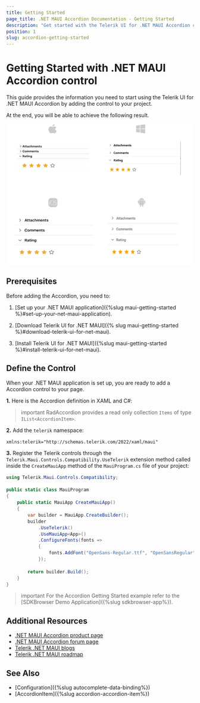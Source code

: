 ```yaml
---
title: Getting Started
page_title: .NET MAUI Accordion Documentation - Getting Started
description: "Get started with the Telerik UI for .NET MAUI Accordion control and add the control to your .NET MAUI project."
position: 1
slug: accordion-getting-started
---
```


# Getting Started with .NET MAUI Accordion control

This guide provides the information you need to start using the Telerik UI for .NET MAUI Accordion by adding the control to your project.

At the end, you will be able to achieve the following result.

![Accordion Getting Started](images/accordion-getting-started.png)

## Prerequisites

Before adding the Accordion, you need to:

1. [Set up your .NET MAUI application]({%slug maui-getting-started %}#set-up-your-net-maui-application).

1. [Download Telerik UI for .NET MAUI]({% slug maui-getting-started %}#download-telerik-ui-for-net-maui).

1. [Install Telerik UI for .NET MAUI]({%slug maui-getting-started %}#install-telerik-ui-for-net-maui).

## Define the Control

When your .NET MAUI application is set up, you are ready to add a Accordion control to your page.

**1.** Here is the Accordion definition in XAML and C#:

<snippet id='accordion-getting-started-xaml' />
<snippet id='accordion-getting-started-csharp' />


>important RadAccordion provides a read only collection `Items` of type `IList<AccordionItem>`.

**2.** Add the `telerik` namespace:

```XAML
xmlns:telerik="http://schemas.telerik.com/2022/xaml/maui"
```

**3.** Register the Telerik controls through the `Telerik.Maui.Controls.Compatibility.UseTelerik` extension method called inside the `CreateMauiApp` method of the `MauiProgram.cs` file of your project:

```C#
using Telerik.Maui.Controls.Compatibility;

public static class MauiProgram
{
	public static MauiApp CreateMauiApp()
	{
		var builder = MauiApp.CreateBuilder();
		builder
			.UseTelerik()
			.UseMauiApp<App>()
			.ConfigureFonts(fonts =>
			{
				fonts.AddFont("OpenSans-Regular.ttf", "OpenSansRegular");
			});

		return builder.Build();
	}
}           
```

>important For the Accordion Getting Started example refer to the [SDKBrowser Demo Application]({%slug sdkbrowser-app%}).

## Additional Resources

- [.NET MAUI Accordion product page](https://www.telerik.com/maui-ui/accordion)
- [.NET MAUI Accordion forum page](https://www.telerik.com/forums/maui?tagId=1978)
- [Telerik .NET MAUI blogs](https://www.telerik.com/blogs/mobile-net-maui)
- [Telerik .NET MAUI roadmap](https://www.telerik.com/support/whats-new/maui-ui/roadmap)

## See Also

- [Configuration]({%slug autocomplete-data-binding%})
- [AccordionItem]({%slug accordion-accordion-item%})
